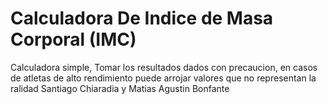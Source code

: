 # Calculadora De Indice de Masa Corporal (IMC)
Calculadora simple, Tomar los resultados dados con precaucion, en casos de atletas de alto rendimiento puede arrojar valores que no representan la ralidad
Santiago Chiaradia y Matias Agustin Bonfante
